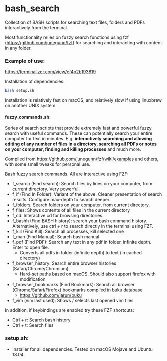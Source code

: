 # bash_search

Collection of BASH scripts for searching text files, folders and PDFs interactively from the terminal.

Most functionality relies on fuzzy search functions using fzf (https://github.com/junegunn/fzf) for searching and interacting with content in any folder.

### Example of use:

https://terminalizer.com/view/ef4b2b193819

Installation of dependencies:
```bash
bash setup.sh
```

Installation is relatively fast on macOS, and relatively slow if using linuxbrew on another UNIX system.

#### fuzzy_commands.sh:
Series of search scripts that provide extremely fast and powerful fuzzy search with useful commands. These can potentially search your entire computer for text in minutes.
E.g. **interactively searching and allowing editing of any number of files in a directory, searching all PDFs or notes on your computer, finding and killing processes** and much more.

Compiled from https://github.com/junegunn/fzf/wiki/examples and others, with some small tweaks for personal use.

Bash fuzzy search commands. All are interactive using FZF:
- f_search (Find search): Search files by lines on your computer, from current directory. Very powerful.
- f_if (Find In Folder): Variant of the above. Cleaner presentation of search results. Configure max-depth to search deeper.
- f_folders: Search folders on your computer, from current directory. 
- f_files: Shows contents of all files in the current directory
- f_cd: Interactive cd for browsing directories.
- f_bashh (Find BASH history): search your bash command history. Alternatively, use ctrl + r to search directly in the terminal using FZF.
- f_kill (Find Kill): Search all processes, kill selected one
- f_man (Find Manual): Search bash manual
- f_pdf (Find PDF): Search any text in any pdf in folder, infinite depth. Enter to open file.
  - Converts all pdfs in folder (infinite depth) to text (in cached directory)
- f_browser_history: Search entire browser histories (Safari/Chrome/Chromium)
  - Hard-set paths based on macOS. Should also support firefox with modification
- f_browser_bookmarks (Find Bookmark): Search all browser (Chrome/Safari/Firefox) bookmarks compiled in buku database
   - https://github.com/jarun/buku
- f_vim (vim last used): Shows / selects last opened vim files

In addition, if keybindings are enabled try these FZF shortcuts:
- Ctrl + r: Search bash history
- Ctrl + t: Search files

### setup.sh:
- Installer for all dependencies. Tested on macOS Mojave and Ubuntu 18.04.
